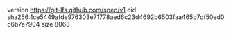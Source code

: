 version https://git-lfs.github.com/spec/v1
oid sha256:1ce5449afde976303e71778aed6c23d4692b6503faa465b7df50ed0c6b7e7904
size 8063
